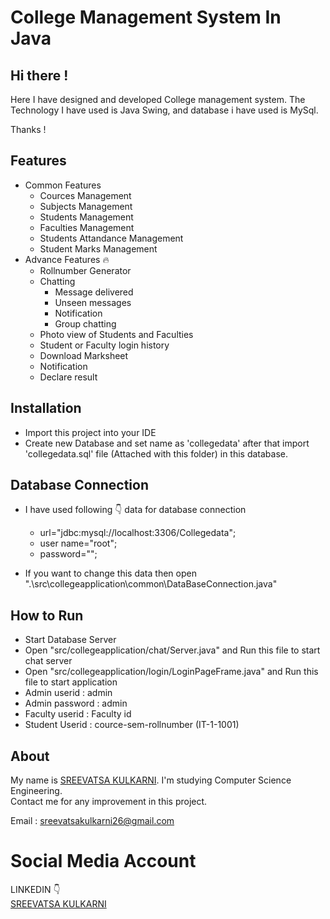 # College Management System In Java

## Hi there !

Here I have designed and developed College management system. The Technology I have used is Java Swing, and database i have used is MySql.

Thanks !

## Features

 * Common Features 
      * Cources Management
      * Subjects Management
      * Students Management
      * Faculties Management
      * Students Attandance Management
      * Student Marks Management
 * Advance Features 🔥
      * Rollnumber Generator
      * Chatting
          * Message delivered
          * Unseen messages
          * Notification
          * Group chatting
      * Photo view of Students and Faculties
      * Student or Faculty login history
      * Download Marksheet
      * Notification
      * Declare result


## Installation

* Import this project into your IDE
* Create new Database and set name as 'collegedata' after that import 'collegedata.sql' file (Attached with this folder) in this database.

## Database Connection

* I have used following 👇 data for database connection
    * url="jdbc:mysql://localhost:3306/Collegedata";
    * user name="root";
    * password="";

* If you want to change this data then open ".\src\collegeapplication\common\DataBaseConnection.java"


## How to Run 

* Start Database Server
* Open "src/collegeapplication/chat/Server.java" and Run this file to start chat server
* Open "src/collegeapplication/login/LoginPageFrame.java" and Run this file to start application
* Admin userid : admin
* Admin password  : admin
* Faculty userid  : Faculty id
* Student Userid  : cource-sem-rollnumber (IT-1-1001)        

## About

My name is [SREEVATSA KULKARNI](https://github.com/sreevatsa2630). I'm studying Computer Science Engineering.<br>
Contact me for any improvement in this project.



Email : sreevatsakulkarni26@gmail.com

# Social Media Account
LINKEDIN 👇 <BR>
[SREEVATSA KULKARNI](https://www.www.linkedin.com/in/sreevatsa-kulkarni) &nbsp; &nbsp; &nbsp; &nbsp; &nbsp;

